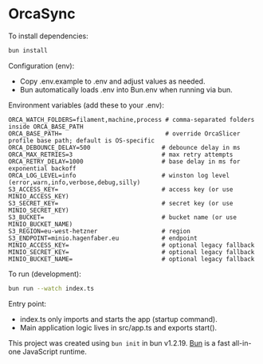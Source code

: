 # OrcaSync

To install dependencies:

```bash
bun install
```

Configuration (env):
- Copy .env.example to .env and adjust values as needed.
- Bun automatically loads .env into Bun.env when running via bun.

Environment variables (add these to your .env):

```env
ORCA_WATCH_FOLDERS=filament,machine,process # comma-separated folders inside ORCA_BASE_PATH
ORCA_BASE_PATH=                             # override OrcaSlicer profile base path; default is OS-specific
ORCA_DEBOUNCE_DELAY=500                    # debounce delay in ms
ORCA_MAX_RETRIES=3                         # max retry attempts
ORCA_RETRY_DELAY=1000                      # base delay in ms for exponential backoff
ORCA_LOG_LEVEL=info                        # winston log level (error,warn,info,verbose,debug,silly)
S3_ACCESS_KEY=                             # access key (or use MINIO_ACCESS_KEY)
S3_SECRET_KEY=                             # secret key (or use MINIO_SECRET_KEY)
S3_BUCKET=                                 # bucket name (or use MINIO_BUCKET_NAME)
S3_REGION=eu-west-hetzner                  # region
S3_ENDPOINT=minio.hagenfaber.eu            # endpoint
MINIO_ACCESS_KEY=                          # optional legacy fallback
MINIO_SECRET_KEY=                          # optional legacy fallback
MINIO_BUCKET_NAME=                         # optional legacy fallback
```

To run (development):

```bash
bun run --watch index.ts
```

Entry point:
- index.ts only imports and starts the app (startup command).
- Main application logic lives in src/app.ts and exports start().

This project was created using `bun init` in bun v1.2.19. [Bun](https://bun.com) is a fast all-in-one JavaScript runtime.
